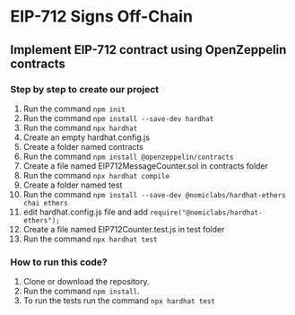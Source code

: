 # EIP-712 Signs Off-Chain

## Implement EIP-712 contract using OpenZeppelin contracts

### Step by step to create our project

01. Run the command `npm init`
02. Run the command `npm install --save-dev hardhat`
03. Run the command `npx hardhat`
04. Create an empty hardhat.config.js
05. Create a folder named contracts
06. Run the command `npm install @openzeppelin/contracts`
07. Create a file named EIP712MessageCounter.sol in contracts folder
08. Run the command `npx hardhat compile`
09. Create a folder named test
10. Run the command `npm install --save-dev @nomiclabs/hardhat-ethers chai ethers`
11. edit hardhat.config.js file and add `require("@nomiclabs/hardhat-ethers");`
14. Create a file named EIP712Counter.test.js in test folder
15. Run the command `npx hardhat test`

### How to run this code?

01. Clone or download the repository.
02. Run the command `npm install`.
03. To run the tests run the command `npx hardhat test`